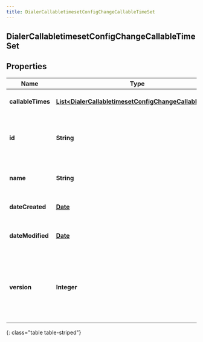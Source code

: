 ```yaml
---
title: DialerCallabletimesetConfigChangeCallableTimeSet
---
```


## DialerCallabletimesetConfigChangeCallableTimeSet

## Properties

| Name              | Type                                                                                                                                   | Description                                                                   | Notes      |
| ----------------- | -------------------------------------------------------------------------------------------------------------------------------------- | ----------------------------------------------------------------------------- | ---------- |
| **callableTimes** | <!----><!---->[**List&lt;DialerCallabletimesetConfigChangeCallableTime&gt;**](DialerCallabletimesetConfigChangeCallableTime.md)<!----> | The list of callable times                                                    | [optional] |
| **id**            | <!----><!---->**String**<!---->                                                                                                        | The globally unique identifier for the object.                                | [optional] |
| **name**          | <!----><!---->**String**<!---->                                                                                                        | The UI-visible name of the object                                             | [optional] |
| **dateCreated**   | <!----><!---->[**Date**](Date.md)<!---->                                                                                               | Creation time of the entity                                                   | [optional] |
| **dateModified**  | <!----><!---->[**Date**](Date.md)<!---->                                                                                               | Last modified time of the entity                                              | [optional] |
| **version**       | <!----><!---->**Integer**<!---->                                                                                                       | Required for updates, must match the version number of the most recent update | [optional] |

{: class="table table-striped"}
